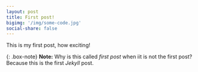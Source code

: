 ```yaml
---
layout: post
title: First post!
bigimg: '/img/some-code.jpg'
social-share: false
---
```


This is my first post, how exciting!

{: .box-note}
**Note:** Why is this called _first post_ when iit is not the first post? Because this is the first _Jekyll_ post.
